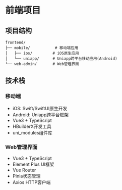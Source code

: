 # 前端项目

## 项目结构

```
frontend/
├── mobile/           # 移动端应用
│   ├── ios/         # iOS原生应用
│   └── uniapp/      # Uniapp跨平台移动应用(Android)
└── web-admin/       # Web管理界面
```

## 技术栈

### 移动端
- iOS: Swift/SwiftUI原生开发
- Android: Uniapp跨平台框架
- Vue3 + TypeScript
- HBuilderX开发工具
- uni_modules组件库

### Web管理界面
- Vue3 + TypeScript
- Element Plus UI框架
- Vue Router
- Pinia状态管理
- Axios HTTP客户端